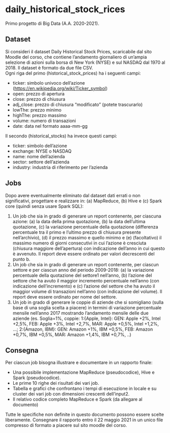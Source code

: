# daily_historical_stock_rices
Primo progetto di Big Data (A.A. 2020-2021).

## Dataset
Si consideri il dataset Daily Historical Stock Prices, scaricabile dal sito Moodle del corso, che contiene l’andamento giornaliero di un’ampia selezione di azioni sulla borsa di New York (NYSE) e sul NASDAQ dal 1970 al 2018. Il dataset è formato da due file CSV.  
Ogni riga del primo (historical_stock_prices) ha i seguenti campi:
* ticker: simbolo univoco dell’azione (https://en.wikipedia.org/wiki/Ticker_symbol)
* open: prezzo di apertura
* close: prezzo di chiusura
* adj_close: prezzo di chiusura “modificato” (potete trascurarlo)
* lowThe: prezzo minimo
* highThe: prezzo massimo
* volume: numero di transazioni
* date: data nel formato aaaa-mm-gg

Il secondo (historical_stocks) ha invece questi campi:
* ticker: simbolo dell’azione
* exchange: NYSE o NASDAQ
* name: nome dell’azienda
* sector: settore dell’azienda
* industry: industria di riferimento per l’azienda

## Jobs
Dopo avere eventualmente eliminato dal dataset dati errati o non significativi, progettare e realizzare in: (a) MapReduce, (b) Hive e (c) Spark core (quindi senza usare Spark SQL):
1. Un job che sia in grado di generare un report contenente, per ciascuna azione: (a) la data della prima quotazione, (b) la data dell’ultima quotazione, (c) la variazione percentuale della quotazione (differenza percentuale tra il primo e l’ultimo prezzo di chiusura presente nell’archivio), (d) il prezzo massimo e quello minimo e (e) (facoltativo) il massimo numero di giorni consecutivi in cui l’azione è cresciuta (chiusura maggiore dell’apertura) con indicazione dell’anno in cui questo è avvenuto. Il report deve essere ordinato per valori decrescenti del punto b.
2. Un job che sia in grado di generare un report contenente, per ciascun settore e per ciascun anno del periodo 2009-2018: (a) la variazione percentuale della quotazione del settore1 nell’anno, (b) l’azione del settore che ha avuto il maggior incremento percentuale nell’anno (con indicazione dell’incremento) e (c) l’azione del settore che ha avuto il maggior volume di transazioni nell’anno (con indicazione del volume). Il report deve essere ordinato per nome del settore.
3. Un job in grado di generare le coppie di aziende che si somigliano (sulla base di una soglia scelta a piacere) in termini di variazione percentuale mensile nell’anno 2017 mostrando l’andamento mensile delle due aziende (es. Soglia=1%, coppie: 1:{Apple, Intel}: GEN: Apple +2%, Intel +2,5%, FEB: Apple +3%, Intel +2,7%, MAR: Apple +0,5%, Intel +1,2%, …; 2:{Amazon, IBM}: GEN: Amazon +1%, IBM +0,5%, FEB: Amazon +0,7%, IBM +0,5%, MAR: Amazon +1,4%, IBM +0,7%, ..)

## Consegna
Per ciascun job bisogna illustrare e documentare in un rapporto finale:
* Una possibile implementazione MapReduce (pseudocodice), Hive e Spark (pseudocodice).
* Le prime 10 righe dei risultati dei vari job.
* Tabella e grafici che confrontano i tempi di esecuzione in locale e su cluster dei vari job con dimensioni crescenti dell’input2.
* Il relativo codice completo MapReduce e Spark (da allegare al documento)

Tutte le specifiche non definite in questo documento possono essere scelte liberamente. Consegnare il rapporto entro il 22 maggio 2021 in un unico file compresso di formato a piacere sul sito moodle del corso.